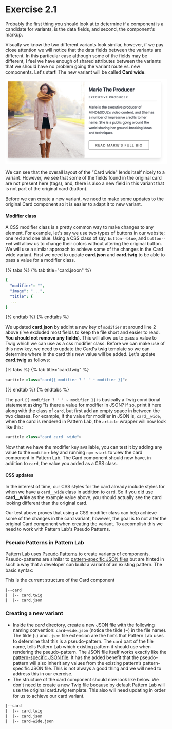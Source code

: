 # Exercise 2.1

Probably the first thing you should look at to determine if a component is a candidate for variants, is the data fields, and second, the component's markup.

Visually we know the two different variants look similar, however, if we pay close attention we will notice that the data fields between the variants are different. In this particular case although some of the fields may be different, I feel we have enough of shared attributes between the variants that we should have no problem going the variant route vs. new components. Let's start! The new variant will be called **Card wide**.

![Card wide variant](../.gitbook/assets/card-wide.png)

We can see that the overall layout of the "Card wide" lends itself nicely to a variant. However, we see that some of the fields found in the original card are not present here \(tags\), and, there is also a new field in this variant that is not part of the original card \(button\).

Before we can create a new variant, we need to make some updates to the original Card component so it is easier to adapt it to new variant.

#### Modifier class

A CSS modifier class is a pretty common way to make  changes to any element.  For example, let's say we use two types of buttons in our website; one red and one blue.  Using a CSS class of say, `button--blue`, and `button--red` will allow us to change their colors without altering the original button.  We will use a similar approach to achieve some of the changes in the Card wide variant.  First we need to update **card.json** and **card.twig** to be able to pass a value for a modifier class.

{% tabs %}
{% tab title="card.jsoon" %}
```yaml
{
  "modifier": "",
  "image": "...",
  "title": {
  ...
}
```
{% endtab %}
{% endtabs %}

We updated **card.json** by addint a new key of `modifier` at around line 2 above \(i've excluded most fields to keep the file short and easier to read.  **You should not remove any fields**\).  This will allow us to pass a value to Twig which we can use as a css modifier class.  Before we can make use of this new key, we need to update the Card's  twig template so we can determine where in the card this new value will be added.  Let's update **card.twig** as follows:

{% tabs %}
{% tab title="card.twig" %}
```php
<article class="card{{ modifier ? ' ' ~ modifier }}">
```
{% endtab %}
{% endtabs %}

The part `{{ modifier ? ' ' ~ modifier }}` is basically a Twig conditional statement asking "Is there a value for modifier in JSON? if so, print it here along with the class of `card`, but first add an empty space in between the two classes. For example, if the value for modifier in JSON is, `card__wide`, when the card is rendered in Pattern  Lab, the `article` wrapper will now look like this:

```php
<article class="card card__wide">
```

Now  that  we have the modifier key available, you can test it by adding any value to the `modifier` key and running `npm start` to view the card component in Pattern Lab.  The Card component should now have, in addition to `card`, the value you added as a CSS class.

#### CSS updates

In the interest of time, our CSS styles for the card already include styles for when we have a `card__wide` class in addition to `card`.  So if you did use **card\_\_wide** as the example value above, you should actually see the card looking different than the original card.

Our test above proves that using a CSS modifier class can help achieve some of the changes in the card variant, however, the goal is to not alter the original Card component when creating the variant.  To accomplish this we need to work with Pattern Lab's Pseudo Patterns.

### Pseudo Patterns in Pattern Lab

Pattern Lab uses [Pseudo Patterns ](https://patternlab.io/docs/pattern-pseudo-patterns.html)to create variants of components. Pseudo-patterns are similar to [pattern-specific JSON files](https://patternlab.io/docs/data-pattern-specific.html) but are hinted in such a way that a developer can build a variant of an existing pattern. The basic syntax:

This is the current structure of the Card component

```text
|--card
|  |-- card.twig
|  |-- card.json
```

### Creating a new variant

* Inside the _card_ directory, create a new JSON file with the following naming convention: `card~wide.json` \(notice the tilde \(~\)  in the file name\).  The tilde \(`~`\) and `.json` file extension are the hints that Pattern Lab uses to determine that this is a pseudo-pattern. The `card` part of the file name, tells Pattern Lab which existing pattern it should use when rendering the pseudo-pattern. The JSON file itself works exactly like the [pattern-specific JSON file](https://patternlab.io/docs/data-pattern-specific.html). It has the added benefit that the pseudo-pattern will also inherit any values from the existing pattern’s pattern-specific JSON file. This is not always a good thing and we will need to address this in our exercise.
* The structure of the card component should now look like below.  We don't need to create a new Twig file because by default Pattern Lab will use the original card.twig template.  This also will need updating in order for us to achieve our card variant.

```text
|--card
|  |-- card.twig
|  |-- card.json
|  |-- card~wide.json
```

